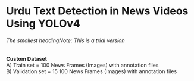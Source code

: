 # Urdu Text Detection in News Videos Using YOLOv4
###### The smallest headingNote: This is a trial version 
**Custom Dataset** <br>
A) Train set = 100 News Frames (Images) with annotation files <br>
B) Validation set = 15 100 News Frames (Images) with annotation files <br>

